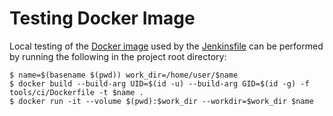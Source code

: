 Testing Docker Image
====================

Local testing of the [Docker image](Dockerfile) used by the [Jenkinsfile](Jenkinsfile) can be
performed by running the following in the project root directory:

```shell
$ name=$(basename $(pwd)) work_dir=/home/user/$name
$ docker build --build-arg UID=$(id -u) --build-arg GID=$(id -g) -f tools/ci/Dockerfile -t $name .
$ docker run -it --volume $(pwd):$work_dir --workdir=$work_dir $name
```

